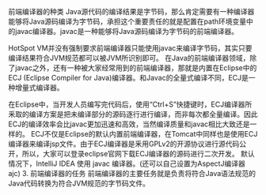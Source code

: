 前端编译器的种类
Java源代码的编译结果是字节码，那么肯定需要有一种编译器能够将Java源码编译为字节码，承担这个重要责任的就是配置在path环境变量中的javac编译器。javac是一种能够将Java源码编译为字节码的前端编译器。

HotSpot VM并没有强制要求前端编译器只能使用javac来编译字节码，其实只要编译结果符合JVM规范都可以被JVM所识别即可。
在Java的前端编译器领域，除了javac之外，还有一种被大家经常用到的前端编译器，那就是内置在Eclipse中的ECJ (Eclipse Compiler for Java)编译器。和Javac的全量式编译不同，ECJ是一种增量式编译器。

在Eclipse中，当开发人员编写完代码后，使用“Ctrl+S”快捷键时，ECJ编译器所釆取的编译方案是把未编译部分的源码逐行进行编译，而非每次都全量编译。因此ECJ的编译效率会比javac更加迅速和高效，当然编译质量和javac相比大致还是一样的。
ECJ不仅是Eclipse的默认内置前端编译器，在Tomcat中同样也是使用ECJ编译器来编译jsp文件。由于ECJ编译器是釆用GPLv2的开源协议进行源代码公开，所以，大家可以登录eclipse官网下载ECJ编译器的源码进行二次开发。
默认情况下，IntelliJ IDEA 使用 javac 编译器。(还可以自己设置为AspectJ编译器 ajc)
3. 前端编译器的任务
前端编译器的主要任务就是负责将符合Java语法规范的Java代码转换为符合JVM规范的字节码文件。